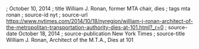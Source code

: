 ; October 10, 2014
; title William J. Ronan, former MTA chair, dies
; tags mta ronan
; source-id nyt
; source-url https://www.nytimes.com/2014/10/18/nyregion/william-j-ronan-architect-of-the-metropolitan-transportation-authority-dies-at-101.html?_r=0
; source-date October 18, 2014
; source-publication New York Times
; source-title William J. Ronan, Architect of the M.T.A., Dies at 101
